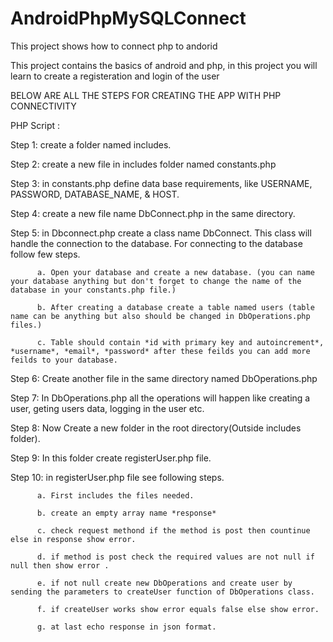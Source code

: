 # AndroidPhpMySQLConnect
This project shows how to connect php to andorid

This project contains the basics of android and php, in this project you will learn to create a registeration and login of the user



BELOW ARE ALL THE STEPS FOR CREATING THE APP WITH PHP CONNECTIVITY

PHP Script : 

Step 1: create a folder named includes.

Step 2: create a new file in includes folder named constants.php

Step 3: in constants.php define data base requirements, like USERNAME, PASSWORD, DATABASE_NAME, & HOST.

Step 4: create a new file name DbConnect.php in the same directory.

Step 5: in Dbconnect.php create a class name DbConnect. This class will handle the connection to the database. For connecting to the database follow few steps.

          a. Open your database and create a new database. (you can name your database anything but don't forget to change the name of the database in your constants.php file.)
          
          b. After creating a database create a table named users (table name can be anything but also should be changed in DbOperations.php files.)
          
          c. Table should contain *id with primary key and autoincrement*, *username*, *email*, *password* after these feilds you can add more feilds to your database.

Step 6: Create another file in the same directory named DbOperations.php

Step 7: In DbOperations.php all the operations will happen like creating a user, geting users data, logging in the user etc. 

Step 8: Now Create a new folder in the root directory(Outside includes folder).

Step 9: In this folder create registerUser.php file.

Step 10: in registerUser.php file see following steps.

          a. First includes the files needed. 
        
          b. create an empty array name *response*
          
          c. check request methond if the method is post then countinue else in response show error.
          
          d. if method is post check the required values are not null if null then show error .
          
          e. if not null create new DbOperations and create user by sending the parameters to createUser function of DbOperations class.
          
          f. if createUser works show error equals false else show error.
          
          g. at last echo response in json format.
        
        
        
 
